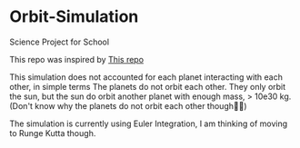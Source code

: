 # Orbit-Simulation
Science Project for School

This repo was inspired by [This repo](https://github.com/techwithtim/Python-Planet-Simulation)

This simulation does not accounted for each planet interacting with each other,
in simple terms The planets do not orbit each other.
They only orbit the sun, but the sun do orbit another planet with enough mass, > 10e30 kg. 
(Don't know why the planets do not orbit each other though👍🏻)

The simulation is currently using Euler Integration,
I am thinking of moving to Runge Kutta though.
